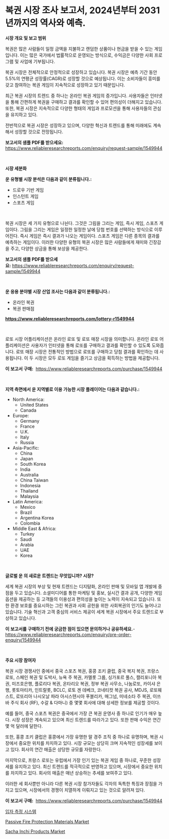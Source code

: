 <p><h1>복권 시장 조사 보고서, 2024년부터 2031년까지의 역사와 예측.</h1></p><p><strong>시장 개요 및 보고 범위</strong></p>
<p><p>복권은 많은 사람들이 일정 금액을 지불하고 랜덤한 상품이나 현금을 받을 수 있는 게임입니다. 이는 많은 국가에서 법률적으로 운영되는 방식으로, 수익금은 다양한 사회 프로그램 및 사업에 기부됩니다.</p><p>복권 시장은 전체적으로 안정적으로 성장하고 있습니다. 복권 시장은 예측 기간 동안 5.5%의 연평균 성장률(CAGR)로 성장할 것으로 예상됩니다. 이는 소비자들이 흥미를 갖고 참여하는 복권 게임이 지속적으로 성장하고 있기 때문입니다.</p><p>최근 복권 시장의 트렌드 중 하나는 온라인 복권 게임의 증가입니다. 사용자들은 인터넷을 통해 간편하게 복권을 구매하고 결과를 확인할 수 있어 편의성이 더해지고 있습니다. 또한, 복권 시장은 지속적으로 다양한 형태의 게임과 프로모션을 통해 사용자들의 관심을 유지하고 있다.</p><p>전반적으로 복권 시장은 성장하고 있으며, 다양한 혁신과 트렌드를 통해 미래에도 계속해서 성장할 것으로 전망됩니다.</p></p>
<p><strong>보고서의 샘플 PDF를 받으세요:</strong> <a href="https://www.reliableresearchreports.com/enquiry/request-sample/1549944">https://www.reliableresearchreports.com/enquiry/request-sample/1549944</a></p>
<p>&nbsp;</p>
<p><strong>시장 세분화</strong></p>
<p><strong>운 유형별 시장 분석은 다음과 같이 분류됩니다.:</strong></p>
<p><ul><li>드로우 기반 게임</li><li>인스턴트 게임</li><li>스포츠 게임</li></ul></p>
<p>&nbsp;</p>
<p><p>복권 시장은 세 가지 유형으로 나뉜다. 그것은 그림을 그리는 게임, 즉시 게임, 스포츠 게임이다. 그림을 그리는 게임은 일정한 일정한 날에 당첨 번호를 선택하는 방식으로 이루어진다. 즉시 게임은 즉시 결과가 나오는 게임이다. 스포츠 게임은 다른 종목의 결과를 예측하는 게임이다. 이러한 다양한 유형의 복권 시장은 많은 사람들에게 재미와 긴장감을 주고, 다양한 상금을 통해 보상을 제공한다.</p></p>
<p><strong>보고서의 샘플 PDF를 받으세요:</strong>&nbsp;<a href="https://www.reliableresearchreports.com/enquiry/request-sample/1549944">https://www.reliableresearchreports.com/enquiry/request-sample/1549944</a></p>
<p>&nbsp;</p>
<p><strong> 운 응용 분야별 시장 산업 조사는 다음과 같이 분류됩니다.:</strong></p>
<p><ul><li>온라인 복권</li><li>복권 판매점</li></ul></p>
<p><strong><a href="https://www.reliableresearchreports.com/lottery-r1549944">https://www.reliableresearchreports.com/lottery-r1549944</a></strong></p>
<p>&nbsp;</p>
<p><p>로또 시장 어플리케이션은 온라인 로또 및 로또 매장 시장을 의미합니다. 온라인 로또 어플리케이션은 사용자가 인터넷을 통해 로또를 구매하고 결과를 확인할 수 있도록 도와줍니다. 로또 매장 시장은 전통적인 방법으로 로또를 구매하고 당첨 결과를 확인하는 데 사용됩니다. 이 두 시장은 모두 로또 게임을 즐기고 상금을 획득하는 방법을 제공합니다.</p></p>
<p><strong>이 보고서 구매:</strong>&nbsp; <a href="https://www.reliableresearchreports.com/purchase/1549944">https://www.reliableresearchreports.com/purchase/1549944</a></p>
<p>&nbsp;</p>
<p><strong>지역 측면에서 운 지역별로 이용 가능한 시장 플레이어는 다음과 같습니다.:</strong></p>
<p><ul>
    <li>
        North America:
        <ul>
            <li>United States</li>
            <li>Canada</li>
        </ul>
    </li>
    <li>
        Europe:
        <ul>
            <li>Germany</li>
            <li>France</li>
            <li>U.K.</li>
            <li>Italy</li>
            <li>Russia</li>
        </ul>
    </li>
    <li>
        Asia-Pacific:
        <ul>
            <li>China</li>
            <li>Japan</li>
            <li>South Korea</li>
            <li>India</li>
            <li>Australia</li>
            <li>China Taiwan</li>
            <li>Indonesia</li>
            <li>Thailand</li>
            <li>Malaysia</li>
        </ul>
    </li>
    <li>
        Latin America:
        <ul>
            <li>Mexico</li>
            <li>Brazil</li>
            <li>Argentina Korea</li>
            <li>Colombia</li>
        </ul>
    </li>
    <li>
        Middle East & Africa:
        <ul>
            <li>Turkey</li>
            <li>Saudi</li>
            <li>Arabia</li>
            <li>UAE</li>
            <li>Korea</li>
        </ul>
    </li>
    </ul></p>
<p>&nbsp;</p>
<p><strong>글로벌 운 의 새로운 트렌드는 무엇입니까? 시장?</strong></p>
<p><p>세계 복권 시장의 부상 및 현재 트렌드는 디지턈화, 온라인 판매 및 모바일 앱 개발에 중점을 두고 있습니다. 소셜미디어를 통한 마케팅 및 홍보, 실시간 결과 공개, 다양한 게임 옵션을 제공하는 등 고객들의 이용성과 편의성을 높이는 노력이 지속되고 있습니다. 또한 환경 보호를 중요시하는 그린 복권과 사회 공헌을 위한 사회복권의 인기도 늘어나고 있습니다. 기술 혁신과 고객 중심의 서비스 제공이 세계 복권 시장에서 주요 트렌드로 부상하고 있습니다.</p></p>
<p><strong>이 보고서를 구매하기 전에 궁금한 점이 있으면 문의하거나 공유하세요.</strong>- <a href="https://www.reliableresearchreports.com/enquiry/pre-order-enquiry/1549944">https://www.reliableresearchreports.com/enquiry/pre-order-enquiry/1549944</a></p>
<p>&nbsp;</p>
<p><strong>주요 시장 참여자</strong></p>
<p><p>복권 시장 경쟁사인 중에서 중국 스포츠 복권, 홍콩 조키 클럽, 중국 복지 복권, 프랑스 로또, 스페인 복권 및 도박사, 뉴욕 주 복권, 카멜롯 그룹, 싱가포르 풀스, 캘리포니아 복권, 미즈호은행, 플로리다 복권, 온타리오 복권, 정부 복권 사무소, 나눔로또, 카이샤 은행, 롯토마티카, 인트랄롯, BCLC, 로토 겐 데베크, 코네티컷 복권 공사, MDJS, 로또웨스트, 로또리아 나시오날 파라 아시스텐시아 푸블리카, 매그넘, 미네소타 주 복권, 이쓰바 주식 회사 (RF), 수갈 & 다마니) 중 몇몇 회사에 대해 상세한 정보를 제공할 것이다.</p><p>예를 들어, 중국 스포츠 복권은 중국에서 가장 큰 복권 운영사 중 하나로 인기가 매우 높다. 시장 성장은 계속되고 있으며 최신 트렌드를 따라가고 있다. 또한 판매 수익은 연간 몇 억 달러에 달한다.</p><p>또한, 홍콩 조키 클럽은 홍콩에서 가장 유명한 말 경주 조직 중 하나로 유명하며, 복권 시장에서 중요한 위치를 차지하고 있다. 시장 규모는 상당히 크며 지속적인 성장세를 보이고 있다. 회사의 연간 매출은 상당한 규모를 자랑한다.</p><p>마지막으로, 프랑스 로또는 유럽에서 가장 인기 있는 복권 게임 중 하나로, 꾸준한 성장세를 유지하고 있다. 최신 트렌드를 적극적으로 반영하고 있으며, 시장에서 중요한 위치를 차지하고 있다. 회사의 매출은 매년 상승하는 추세를 보여주고 있다.</p><p>이러한 세 회사뿐만 아니라 다른 복권 시장 참가자들도 각자의 독특한 특징과 장점을 가지고 있으며, 시장에서의 경쟁이 치열하게 이뤄지고 있는 것으로 알려져 있다.</p></p>
<p><strong>이 보고서 구매:</strong>&nbsp;&nbsp;<a href="https://www.reliableresearchreports.com/purchase/1549944">https://www.reliableresearchreports.com/purchase/1549944</a></p>
<p><p><a href="https://github.com/Skyleitney456456/Market-Research-Report-List-1/blob/main/411673516889.md">입자 측정 시스템</a></p><p><a href="https://eight-handstand-8fb.notion.site/Passive-Fire-Protection-Materials-Market-Furnish-Information-about-Market-Size-Market-Share-Market-54ee6c90578a45a8a12b89a1396798e5">Passive Fire Protection Materials Market</a></p><p><a href="https://github.com/timeliteaut/Market-Research-Report-List-2/blob/main/sacha-inchi-products-market.md">Sacha Inchi Products Market</a></p></p>